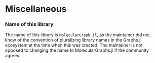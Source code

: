 
# Miscellaneous


### Name of this library

The name of this library is `MolecularGraph.jl`, as the maintainer did not know of the convention of pluralizing library names in the Graphs.jl ecosystem at the time when this was created. The maintainer is not opposed to changing the name to MolecularGraphs.jl if the community agrees.
